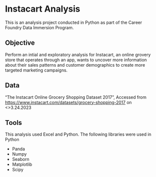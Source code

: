 # Instacart Analysis
This is an analysis project conducted in Python as part of the Career Foundry Data Immersion Program.
## Objective
Perform an intial and exploratory analysis for Instacart, an online grovery store that operates through an app, wants to uncover more information about their sales patterns and customer demographics to create more targeted marketing campaigns. 
## Data
“The Instacart Online Grocery Shopping Dataset 2017”, Accessed from https://www.instacart.com/datasets/grocery-shopping-2017 on <>3.24.2023
## Tools
This analysis used Excel and Python. The following libraries were used in Python 
  - Panda
  - Numpy
  - Seaborn
  - Matplotlib
  - Scipy
